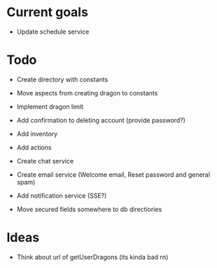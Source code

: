 # Current goals

- Update schedule service

# Todo

- Create directory with constants
- Move aspects from creating dragon to constants
- Implement dragon limit

- Add confirmation to deleting account (provide password?)
- Add inventory
- Add actions
- Create chat service
- Create email service (Welcome email, Reset password and general spam)
- Add notification service (SSE?)
- Move secured fields somewhere to db directiories

# Ideas

- Think about url of getUserDragons (its kinda bad rn)
